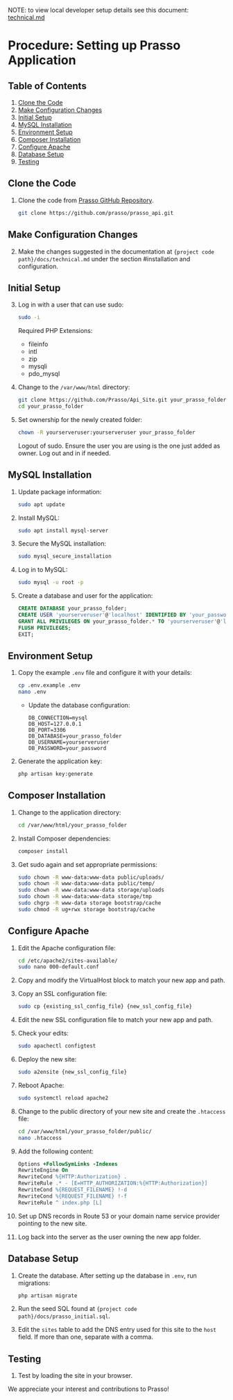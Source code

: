 NOTE: to view local developer setup details see this document: [technical.md](technical.md)

# Procedure: Setting up Prasso Application

## Table of Contents

1. [Clone the Code](#clone-the-code)
2. [Make Configuration Changes](#make-configuration-changes)
3. [Initial Setup](#initial-setup)
4. [MySQL Installation](#mysql-installation)
5. [Environment Setup](#environment-setup)
6. [Composer Installation](#composer-installation)
7. [Configure Apache](#configure-apache)
8. [Database Setup](#database-setup)
9. [Testing](#testing)

## Clone the Code

1. Clone the code from [Prasso GitHub Repository](https://github.com/prasso/prasso_api).
   ```bash
   git clone https://github.com/prasso/prasso_api.git
   ```

## Make Configuration Changes

2. Make the changes suggested in the documentation at `{project code path}/docs/technical.md` under the section #installation and configuration.

## Initial Setup

3. Log in with a user that can use sudo:
   ```bash
   sudo -i
   ```
   Required PHP Extensions:
   - fileinfo
   - intl
   - zip
   - mysqli
   - pdo_mysql

4. Change to the `/var/www/html` directory:
   ```bash
   git clone https://github.com/Prasso/Api_Site.git your_prasso_folder
   cd your_prasso_folder
   ```

5. Set ownership for the newly created folder:
   ```bash
   chown -R yourserveruser:yourserveruser your_prasso_folder
   ```
   Logout of sudo. Ensure the user you are using is the one just added as owner. Log out and in if needed.

## MySQL Installation

1. Update package information:
   ```bash
   sudo apt update
   ```

2. Install MySQL:
   ```bash
   sudo apt install mysql-server
   ```

3. Secure the MySQL installation:
   ```bash
   sudo mysql_secure_installation
   ```

4. Log in to MySQL:
   ```bash
   sudo mysql -u root -p
   ```

5. Create a database and user for the application:
   ```sql
   CREATE DATABASE your_prasso_folder;
   CREATE USER 'yourserveruser'@'localhost' IDENTIFIED BY 'your_password';
   GRANT ALL PRIVILEGES ON your_prasso_folder.* TO 'yourserveruser'@'localhost';
   FLUSH PRIVILEGES;
   EXIT;
   ```

## Environment Setup

1. Copy the example `.env` file and configure it with your details:
   ```bash
   cp .env.example .env
   nano .env
   ```
   - Update the database configuration:
     ```
     DB_CONNECTION=mysql
     DB_HOST=127.0.0.1
     DB_PORT=3306
     DB_DATABASE=your_prasso_folder
     DB_USERNAME=yourserveruser
     DB_PASSWORD=your_password
     ```

2. Generate the application key:
   ```bash
   php artisan key:generate
   ```

## Composer Installation

1. Change to the application directory:
   ```bash
   cd /var/www/html/your_prasso_folder
   ```

2. Install Composer dependencies:
   ```bash
   composer install
   ```

3. Get sudo again and set appropriate permissions:
   ```bash
   sudo chown -R www-data:www-data public/uploads/
   sudo chown -R www-data:www-data public/temp/
   sudo chown -R www-data:www-data storage/uploads
   sudo chown -R www-data:www-data storage/tmp
   sudo chgrp -R www-data storage bootstrap/cache
   sudo chmod -R ug+rwx storage bootstrap/cache
   ```

## Configure Apache

1. Edit the Apache configuration file:
   ```bash
   cd /etc/apache2/sites-available/
   sudo nano 000-default.conf
   ```

2. Copy and modify the VirtualHost block to match your new app and path.

3. Copy an SSL configuration file:
   ```bash
   sudo cp {existing_ssl_config_file} {new_ssl_config_file}
   ```

4. Edit the new SSL configuration file to match your new app and path.

5. Check your edits:
   ```bash
   sudo apachectl configtest
   ```

6. Deploy the new site:
   ```bash
   sudo a2ensite {new_ssl_config_file}
   ```

7. Reboot Apache:
   ```bash
   sudo systemctl reload apache2
   ```

8. Change to the public directory of your new site and create the `.htaccess` file:
   ```bash
   cd /var/www/html/your_prasso_folder/public/
   nano .htaccess
   ```

9. Add the following content:
   ```apache
   Options +FollowSymLinks -Indexes
   RewriteEngine On
   RewriteCond %{HTTP:Authorization} .
   RewriteRule .* - [E=HTTP_AUTHORIZATION:%{HTTP:Authorization}]
   RewriteCond %{REQUEST_FILENAME} !-d
   RewriteCond %{REQUEST_FILENAME} !-f
   RewriteRule ^ index.php [L]
   ```

10. Set up DNS records in Route 53 or your domain name service provider pointing to the new site.

11. Log back into the server as the user owning the new app folder.

## Database Setup

1. Create the database. After setting up the database in `.env`, run migrations:
   ```bash
   php artisan migrate
   ```

2. Run the seed SQL found at `{project code path}/docs/prasso_initial.sql`.

3. Edit the `sites` table to add the DNS entry used for this site to the `host` field. If more than one, separate with a comma.

## Testing

1. Test by loading the site in your browser.

We appreciate your interest and contributions to Prasso!